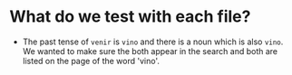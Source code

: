 # What do we test with each file?


* The past tense of `venir` is `vino` and there is a noun which is also `vino`. We wanted to make sure the both appear in the search and both are listed on the page of the word 'vino'.


